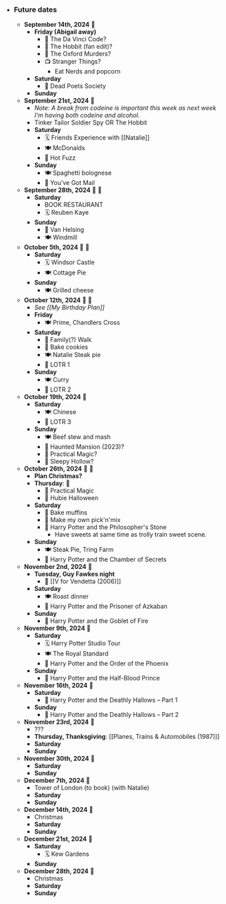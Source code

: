 - ### Future dates
	- **September 14th, 2024** 💊
		- **Friday (Abigail away)**
			- 🍿 The Da Vinci Code?
			- 🍿 The Hobbit (fan edit)?
			- 🍿 The Oxford Murders?
			- 📺 Stranger Things?
				- Eat Nerds and popcorn
		- **Saturday**
			- 🍿 Dead Poets Society
		- **Sunday**
	- **September 21st, 2024** 🍁
		- *Note: A break from codeine is important this week as next week I'm having both codeine and alcohol.*
		- Tinker Tailor Soldier Spy OR The Hobbit
		- **Saturday**
			- 🗓️ Friends Experience with [[Natalie]]
			- 🍽️ McDonalds
			- 🍿 Hot Fuzz
		- **Sunday**
			- 🍽️ Spaghetti bolognese
			- 🍿 You’ve Got Mail
	- **September 28th, 2024** 💊 🍂
		- **Saturday**
			- BOOK RESTAURANT
			- 🗓️ Reuben Kaye
		- **Sunday**
			- 🍿 Van Helsing
			- 🍽️ Windmill
	- **October 5th, 2024** 💊 🥮
		- **Saturday**
			- 🗓️ Windsor Castle
			- 🍽️ Cottage Pie
		- **Sunday**
			- 🍽️ Grilled cheese
	- **October 12th, 2024** 💊 🍁
		- *See [[My Birthday Plan]]*
		- **Friday**
			- 🍽️ Prime, Chandlers Cross
		- **Saturday**
			- 🥾 Family(?) Walk
			- 🍪 Bake cookies
			- 🍽️ Natalie Steak pie
			- 🍿 LOTR 1
		- **Sunday**
			- 🍽️ Curry
			- 🍿 LOTR 2
	- **October 19th, 2024** 🍂
		- **Saturday**
			- 🍽️ Chinese
			- 🍿 LOTR 3
		- **Sunday**
			- 🍽️ Beef stew and mash
			- 🍿 Haunted Mansion (2023)?
			- 🍿 Practical Magic?
			- 🍿 Sleepy Hollow?
	- **October 26th, 2024** 🎃 💊
		- **Plan Christmas?**
		- **Thursday**: 🎃
			- 🍿 Practical Magic
			- 🍿 Hubie Halloween
		- **Saturday**
			- 🍩 Bake muffins
			- 🍬 Make my own pick'n'mix
			- 🍿 Harry Potter and the Philosopher's Stone
				- Have sweets at same time as trolly train sweet scene.
		- **Sunday**
			- 🍽️ Steak Pie, Tring Farm
			- 🍿 Harry Potter and the Chamber of Secrets
	- **November 2nd, 2024** 🍁
		- **Tuesday, Guy Fawkes night**
			- 🍿 [[V for Vendetta (2006)]]
		- **Saturday**
			- 🍽️ Roast dinner
			- 🍿 Harry Potter and the Prisoner of Azkaban
		- **Sunday**
			- 🍿 Harry Potter and the Goblet of Fire
	- **November 9th, 2024** 🍂
		- **Saturday**
			- 🗓️ Harry Potter Studio Tour
			- 🍽️ The Royal Standard
			- 🍿 Harry Potter and the Order of the Phoenix
		- **Sunday**
			- 🍿 Harry Potter and the Half-Blood Prince
	- **November 16th, 2024** 🥮
		- **Saturday**
			- 🍿 Harry Potter and the Deathly Hallows – Part 1
		- **Sunday**
			- 🍿 Harry Potter and the Deathly Hallows – Part 2
	- **November 23rd, 2024** 🌲
		- ???
		- **Thursday, Thanksgiving**: [[Planes, Trains & Automobiles (1987)]]
		- **Saturday**
		- **Sunday**
	- **November 30th, 2024** 🎄
		- **Saturday**
		- **Sunday**
	- **December 7th, 2024** 🎅
		- Tower of London (to book) (with Natalie)
		- **Saturday**
		- **Sunday**
	- **December 14th, 2024** 🌲
		- Christmas
		- **Saturday**
		- **Sunday**
	- **December 21st, 2024** 🎄
		- **Saturday**
			- 🗓️ Kew Gardens
		- **Sunday**
	- **December 28th, 2024** 🎅
		- Christmas
		- **Saturday**
		- **Sunday**